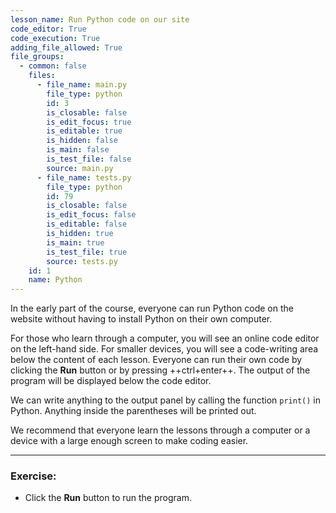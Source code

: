 ```yaml
---
lesson_name: Run Python code on our site
code_editor: True
code_execution: True
adding_file_allowed: True
file_groups:
  - common: false
    files:
      - file_name: main.py
        file_type: python
        id: 3
        is_closable: false
        is_edit_focus: true
        is_editable: true
        is_hidden: false
        is_main: false
        is_test_file: false
        source: main.py
      - file_name: tests.py
        file_type: python
        id: 79
        is_closable: false
        is_edit_focus: false
        is_editable: false
        is_hidden: true
        is_main: true
        is_test_file: true
        source: tests.py
    id: 1
    name: Python
---
```


In the early part of the course, everyone can run Python code on the website without having to install Python on their own computer.

For those who learn through a computer, you will see an online code editor on the left-hand side. For smaller devices, you will see a code-writing area below the content of each lesson. Everyone can run their own code by clicking the **Run** button or by pressing ++ctrl+enter++. The output of the program will be displayed below the code editor.

We can write anything to the output panel by calling the function `print()` in Python. Anything inside the parentheses will be printed out.

<div class="alert-info text-sm">
We recommend that everyone learn the lessons through a computer or a device with a large enough screen to make coding easier.
</div>

---

### Exercise:

<ul>
<li id="test-1">Click the <strong>Run</strong> button to run the program.</li>
</ul>
